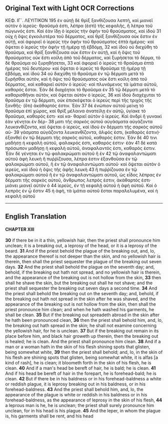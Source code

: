 ## Original Text with Light OCR Corrections

ΚΕΦ. ΙΓ´. ΛΕΥΙΤΙΚΟΝ 195
ἐν αὐτῇ δὲ θρὶξ ξανθίζουσα λεπτὴ, καὶ μιανεῖ αὐτὸν ὁ ἱερεὺς·
θραῦσμά ἐστι, λέπρα (ἐστὶ) τῆς κεφαλῆς, ἢ λέπρα τοῦ πώγωνός
ἐστι. Καὶ ἐὰν ἴδῃ ὁ ἱερεὺς τὴν ἀφὴν τοῦ θραύσματος, καὶ ἰδοὺ 31
οὐχ ἡ ὄψις ἐγκοιλοτέρα τοῦ δέρματος, καὶ θρὶξ ξανθίζουσα οὐκ
ἔστιν ἐν αὐτῇ, καὶ ἀφοριεῖ ὁ ἱερεὺς τὴν ἀφὴν τοῦ θραύσματος
ἑπτὰ ἡμέρας· καὶ ὄψεται ὁ ἱερεὺς τὴν ἀφὴν τῇ ἡμέρᾳ τῇ ἑβδόμῃ, 32
καὶ ἰδοὺ οὐ διεχύθη τὸ θραῦσμα, καὶ θρὶξ ξανθίζουσα οὐκ ἔστιν
ἐν αὐτῇ, καὶ ἡ ὄψις τοῦ θραύσματος οὐκ ἔστι κοίλη ἀπὸ τοῦ δέρματος,
καὶ ξυρήσεται τὸ δέρμα, τὸ δὲ θραῦσμα οὐ ξυρηθήσεται, 33
καὶ ἀφοριεῖ ὁ ἱερεὺς τὸ θραῦσμα ἑπτὰ ἡμέρας τοῦ δευτέρου·
καὶ ὄψεται ὁ ἱερεὺς τὸ θραῦσμα τῇ ἡμέρᾳ τῇ ἑβδόμῃ, καὶ ἰδοὺ 34
οὐ διεχύθη τὸ θραῦσμα ἐν τῷ δέρματι μετὰ τὸ ξυρῆσθαι αὐτόν,
καὶ ἡ ὄψις τοῦ θραύσματος οὐκ ἔστι κοίλη ἀπὸ τοῦ δέρματος,
καὶ καθαριεῖ αὐτὸν ὁ ἱερεὺς· καὶ πλυνάμενος τὰ ἱμάτια αὐτοῦ,
καθαρός ἔσται. Ἐὰν δὲ διαχέηται τὸ θραῦσμα ἐν 35
τῷ δέρματι μετὰ τὸ καθαρισθῆναι αὐτὸν, καὶ ὄψεται αὐτὸν ὁ ἱερεὺς, 36
καὶ ἰδοὺ διαχέχυται τὸ θραῦσμα ἐν τῷ δέρματι, οὐκ ἐπισκέψεται
ὁ ἱερεὺς περὶ τῆς τριχὸς τῆς ξανθῆς· (ὅτι) ἀκάθαρτός ἐστιν. Ἐὰν 37
δὲ ἐνώπιον αὐτοῦ μείνῃ τὸ θραῦσμα ἐπὶ χώρας, καὶ θρὶξ μέλαινα
ἀνατείλῃ ἐν αὐτῷ, ὑγίακε τὸ θραῦσμα, καθαρός ἐστι· καὶ κα-
θαριεῖ αὐτὸν ὁ ἱερεύς. Καὶ ἀνδρὶ ἢ γυναικὶ ἐὰν γένηται ἐν δέρ- 38
ματι τῆς σαρκὸς αὐτοῦ αὐγάσματα αὐγάζοντα λευκανθίζοντα,
καὶ ὄψεται ὁ ἱερεὺς, καὶ ἰδοὺ ἐν δέρματι τῆς σαρκὸς αὐτοῦ αὐ- 39
γάσματα αὐγάζοντα λευκανθίζοντα, ἀλφός ἐστι, (καθαρὸς ἐστιν)·
ἐξανθεῖ ἐν τῷ δέρματι τῆς σαρκὸς αὐτοῦ, καθαρός ἐστιν. Ἐὰν δὲ 40
τινι μαδήσῃ ἡ κεφαλὴ αὐτοῦ, φαλακρός ἐστι, καθαρός ἐστιν· ἐὰν 41
δὲ κατὰ πρόσωπον μαδήσῃ ἡ κεφαλὴ αὐτοῦ, ἀναφαλαντός ἐστι,
καθαρός ἐστιν. Ἐὰν δὲ γένηται ἐν τῷ φαλακρώματι αὐτοῦ ἢ ἐν 42
τῷ ἀναφαλαντώματι αὐτοῦ ἀφὴ λευκὴ ἢ πυῤῥίζουσα, λέπρα ἐστιν
ἐξανθοῦσα ἐν τῷ φαλακρώματι αὐτοῦ, ἢ ἐν τῷ ἀναφαλαντώματι
αὐτοῦ· καὶ ὄψεται αὐτὸν ὁ ἱερεὺς, καὶ ἰδοὺ ἡ ὄψις τῆς ἀφῆς λευκὴ 43
ἢ πυῤῥίζουσα ἐν τῷ φαλακρώματι αὐτοῦ ἢ ἐν τῷ ἀναφαλαντώματι
αὐτοῦ, ὡς εἶδος λέπρας ἐν δέρματι τῆς σαρκὸς αὐτοῦ,
ἄνθρωπος λεπρός ἐστιν, ἀκάθαρτός ἐστι· μιάνει μιανεῖ αὐτὸν ὁ 44
ἱερεὺς, ἐν τῇ κεφαλῇ αὐτοῦ ἡ ἀφὴ αὐτοῦ. Καὶ ὁ λεπρὸς ἐν ᾧ ἔστιν 45
ἡ ἀφὴ, τὰ ἱμάτια αὐτοῦ ἔσται παραλελυμένα, καὶ ἡ κεφαλὴ αὐτοῦ

---

## English Translation

#### CHAPTER XIII

**30** if there be in it a thin, yellowish hair, then the priest shall pronounce him unclean; it is a breaking out, a leprosy of the head, or it is a leprosy of the beard.
**31** And if the priest behold the plague of the breaking out, and, lo, the appearance thereof is not deeper than the skin, and no yellowish hair is therein, then shall the priest sequester the plague of the breaking out seven days.
**32** And the priest shall behold the plague on the seventh day; and, behold, if the breaking out hath not spread, and no yellowish hair is therein, and the appearance of the breaking out is not hollow from the skin,
**33** then shall he shave the skin, but the breaking out shall he not shave; and the priest shall sequester the breaking out seven days a second time.
**34** And the priest shall behold the breaking out on the seventh day; and, behold, if the breaking out hath not spread in the skin after he was shaved, and the appearance of the breaking out is not hollow from the skin, then shall the priest pronounce him clean; and when he hath washed his garments, he shall be clean.
**35** But if the breaking out spreadeth abroad in the skin after he hath been pronounced clean,
**36** then the priest shall behold him, and, lo, the breaking out hath spread in the skin; he shall not examine concerning the yellowish hair, for he is unclean.
**37** But if the breaking out remain in its place before him, and black hair groweth up therein, then the breaking out is healed; he is clean. And the priest shall pronounce him clean.
**38** And if a man or a woman hath in the skin of his flesh shining spots that glisten, being somewhat white,
**39** then the priest shall behold; and, lo, in the skin of his flesh are shining spots that glisten, being somewhat white, it is alfas [a kind of rash], he is clean; it bloometh forth in the skin of his flesh, he is clean.
**40** And if a man's head be bereft of hair, he is bald; he is clean.
**41** And if his head be bereft of hair in the forepart, he is forehead-bald; he is clean.
**42** But if there be in his baldness or in his forehead-baldness a white or reddish plague, it is leprosy breaking out in his baldness, or in his forehead-baldness.
**43** And the priest shall behold him, and, lo, the appearance of the plague is white or reddish in his baldness or in his forehead-baldness, as the appearance of leprosy in the skin of his flesh,
**44** a leprous man is he, he is unclean; the priest shall surely pronounce him unclean, for in his head is his plague.
**45** And the leper, in whom the plague is, his garments shall be rent, and his head
